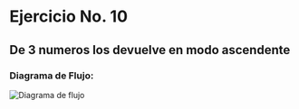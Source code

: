 # Ejercicio No. 10

## De 3 numeros los devuelve en modo ascendente

### Diagrama de Flujo:
![Diagrama de flujo](Ascendente.png "Diagrama de flujo")